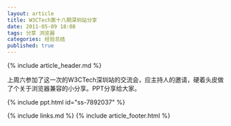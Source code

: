 ```yaml
---
layout: article
title: W3CTech第十八期深圳站分享
date: 2011-05-09 18:08
tags: 分享 浏览器
categories: 经验总结
published: true
---
```


{% include  article_header.md %}

上周六参加了这一次的W3CTech深圳站的交流会，应主持人的邀请，硬着头皮做了个关于浏览器兼容的小分享。PPT分享给大家。

{% include ppt.html id="ss-7892037" %}

{% include links.md %}
{% include article_footer.html %}
